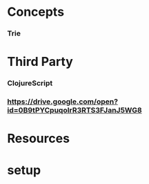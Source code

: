 # Concepts
### Trie
# Third Party
### ClojureScript
### https://drive.google.com/open?id=0B9tPYCpuqoIrR3RTS3FJanJ5WG8
# Resources
# setup

